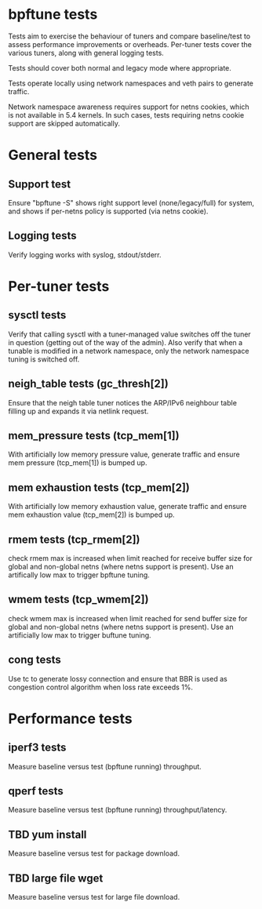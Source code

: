# bpftune tests

Tests aim to exercise the behaviour of tuners and compare baseline/test
to assess performance improvements or overheads.  Per-tuner tests
cover the various tuners, along with general logging tests.

Tests should cover both normal and legacy mode where appropriate.

Tests operate locally using network namespaces and veth pairs
to generate traffic.

Network namespace awareness requires support for netns cookies,
which is not available in 5.4 kernels.  In such cases, tests
requiring netns cookie support are skipped automatically.

# General tests

## Support test

Ensure "bpftune -S" shows right support level (none/legacy/full)
for system, and shows if per-netns policy is supported (via
netns cookie).

## Logging tests

Verify logging works with syslog, stdout/stderr.

# Per-tuner tests

## sysctl tests

Verify that calling sysctl with a tuner-managed value switches off
the tuner in question (getting out of the way of the admin).
Also verify that when a tunable is modified in a network namespace,
only the network namespace tuning is switched off.

## neigh_table tests (gc_thresh[2])

Ensure that the neigh table tuner notices the ARP/IPv6 neighbour
table filling up and expands it via netlink request.

## mem_pressure tests (tcp_mem[1])

With artificially low memory pressure value, generate traffic
and ensure mem pressure (tcp_mem[1]) is bumped up.

## mem exhaustion tests (tcp_mem[2])

With artificially low memory exhaustion value, generate traffic
and ensure mem exhaustion value (tcp_mem[2]) is bumped up.

## rmem tests (tcp_rmem[2])

check rmem max is increased when limit reached for receive buffer
size for global and non-global netns (where netns support is
present).  Use an artifically low max to trigger bpftune tuning.

## wmem tests (tcp_wmem[2])

check wmem max is increased when limit reached for send buffer
size for global and non-global netns (where netns support is
present).  Use an artificially low max to trigger buftune tuning.

## cong tests

Use tc to generate lossy connection and ensure that BBR is
used as congestion control algorithm when loss rate exceeds 1%.

# Performance tests

## iperf3 tests

Measure baseline versus test (bpftune running) throughput.

## qperf tests

Measure baseline versus test (bpftune running) throughput/latency.

## TBD yum install

Measure baseline versus test for package download.

## TBD large file wget

Measure baseline versus test for large file download.
